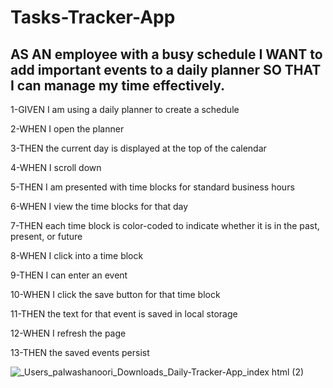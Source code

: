 # Tasks-Tracker-App

## AS AN employee with a busy schedule I WANT to add important events to a daily planner SO THAT I can manage my time effectively.


1-GIVEN I am using a daily planner to create a schedule

2-WHEN I open the planner

3-THEN the current day is displayed at the top of the calendar

4-WHEN I scroll down

5-THEN I am presented with time blocks for standard business hours

6-WHEN I view the time blocks for that day

7-THEN each time block is color-coded to indicate whether it is in the past, present, or future

8-WHEN I click into a time block

9-THEN I can enter an event

10-WHEN I click the save button for that time block

11-THEN the text for that event is saved in local storage

12-WHEN I refresh the page

13-THEN the saved events persist

![_Users_palwashanoori_Downloads_Daily-Tracker-App_index html (2)](https://user-images.githubusercontent.com/111917750/219823701-dcbc8e45-a53f-4162-aebd-855525a828d1.png)

